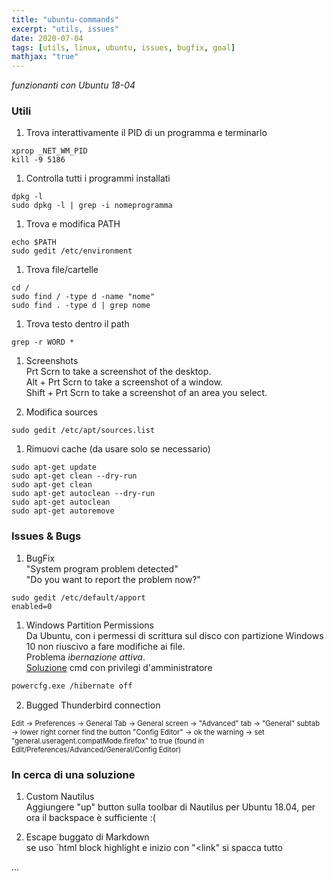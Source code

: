 ```yaml
---
title: "ubuntu-commands"
excerpt: "utils, issues"
date: 2020-07-04
tags: [utils, linux, ubuntu, issues, bugfix, goal]
mathjax: "true"
---
```


*funzionanti con Ubuntu 18-04*  

### Utili
1. Trova interattivamente il PID di un programma e terminarlo  
```console
xprop _NET_WM_PID
kill -9 5186
```

1. Controlla tutti i programmi installati  
```console
dpkg -l
sudo dpkg -l | grep -i nomeprogramma
```

1. Trova e modifica PATH  
```console
echo $PATH
sudo gedit /etc/environment
```

1. Trova file/cartelle  
```console
cd /
sudo find / -type d -name "nome"
sudo find . -type d | grep nome
```

1. Trova testo dentro il path  
```console
grep -r WORD *
```

1. Screenshots  
Prt Scrn to take a screenshot of the desktop.  
Alt + Prt Scrn to take a screenshot of a window.  
Shift + Prt Scrn to take a screenshot of an area you select.  

1. Modifica sources  
```console
sudo gedit /etc/apt/sources.list
```

1. Rimuovi cache (da usare solo se necessario)  
```console
sudo apt-get update
sudo apt-get clean --dry-run
sudo apt-get clean
sudo apt-get autoclean --dry-run
sudo apt-get autoclean
sudo apt-get autoremove
```


### Issues & Bugs
1. BugFix  
"System program problem detected"  
"Do you want to report the problem now?"  
```console
sudo gedit /etc/default/apport
enabled=0
```

1. Windows Partition Permissions  
Da Ubuntu, con i permessi di scrittura sul disco con partizione Windows 10 non riuscivo a fare modifiche ai file.  
Problema *ibernazione attiva*.  
[Soluzione](https://support.microsoft.com/it-it/help/920730/how-to-disable-and-re-enable-hibernation-on-a-computer-that-is-running) cmd con privilegi d'amministratore  
```bash
powercfg.exe /hibernate off
```

2. Bugged Thunderbird connection  
<span style="font-size: 3mm">
Edit → Preferences → General Tab → General screen → "Advanced" tab → "General" subtab → lower right corner find the button "Config Editor" → ok the warning → set "general.useragent.compatMode.firefox" to true (found in Edit/Preferences/Advanced/General/Config Editor)
</span>


### In cerca di una soluzione
1. Custom Nautilus  
Aggiungere "up" button sulla toolbar di Nautilus per Ubuntu 18.04, per ora il backspace è sufficiente :(

2. Escape buggato di Markdown  
se uso `html block highlight e inizio con "<link" si spacca tutto



...
